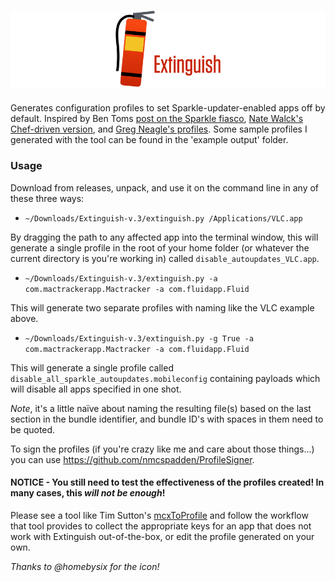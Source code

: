 # ![Extinguish](extinguish.png)

Generates configuration profiles to set Sparkle-updater-enabled apps off by default. Inspired by Ben Toms [post on the Sparkle fiasco](https://macmule.com/2016/01/31/sparkle-updater-framework-http-man-in-the-middle-vulnerability/), [Nate Walck's Chef-driven version](https://github.com/natewalck/ChefExamples2016/blob/master/cookbooks/disablesparkle/recipes/default.rb), and [Greg Neagle's profiles](https://github.com/gregneagle/profiles/tree/master/autoupdate_disablers). Some sample profiles I generated with the tool can be found in the 'example output' folder.

### Usage
Download from releases, unpack, and use it on the command line in any of these three ways:

- `~/Downloads/Extinguish-v.3/extinguish.py /Applications/VLC.app`

By dragging the path to any affected app into the terminal window, this will generate a single profile in the root of your home folder (or whatever the current directory is you're working in) called `disable_autoupdates_VLC.app`.

- `~/Downloads/Extinguish-v.3/extinguish.py -a com.mactrackerapp.Mactracker -a com.fluidapp.Fluid`

This will generate two separate profiles with naming like the VLC example above.

- `~/Downloads/Extinguish-v.3/extinguish.py -g True -a com.mactrackerapp.Mactracker -a com.fluidapp.Fluid`

This will generate a single profile called `disable_all_sparkle_autoupdates.mobileconfig` containing payloads which will disable all apps specified in one shot.

*Note*, it's a little naïve about naming the resulting file(s) based on the last section in the bundle identifier, and bundle ID's with spaces in them need to be quoted.

To sign the profiles (if you're crazy like me and care about those things...) you can use https://github.com/nmcspadden/ProfileSigner.

#### NOTICE - **You still need to test the effectiveness of the profiles created!** In many cases, this _will not be enough_!
Please see a tool like Tim Sutton's [mcxToProfile](https://github.com/timsutton/mcxToProfile) and follow the workflow that tool provides to collect the appropriate keys for an app that does not work with Extinguish out-of-the-box, or edit the profile generated on your own.

_Thanks to @homebysix for the icon!_
